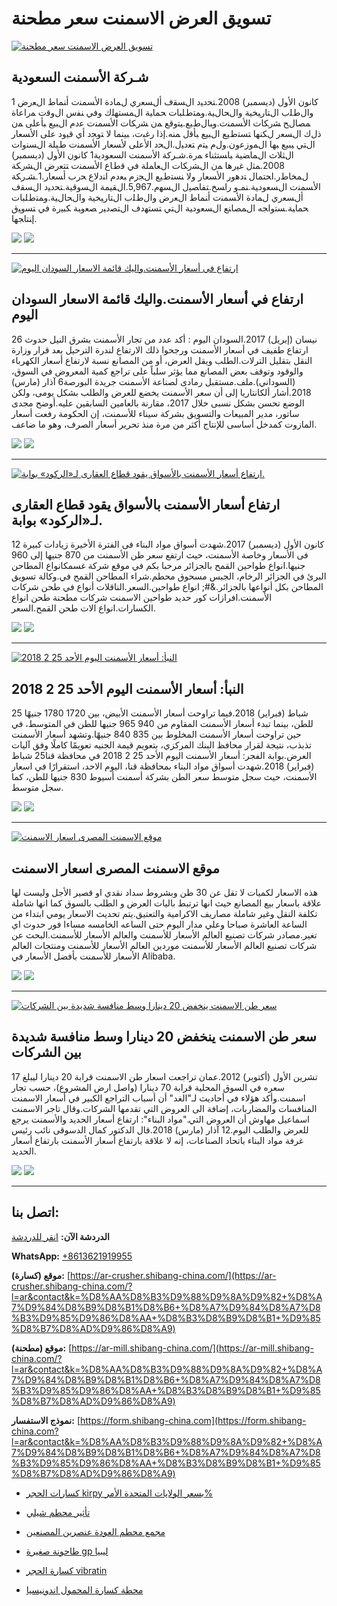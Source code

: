 # تسويق العرض الاسمنت سعر مطحنة

<a href="https://swt.shibang-china.com/?l=ar&img&k=%D8%AA%D8%B3%D9%88%D9%8A%D9%82+%D8%A7%D9%84%D8%B9%D8%B1%D8%B6+%D8%A7%D9%84%D8%A7%D8%B3%D9%85%D9%86%D8%AA+%D8%B3%D8%B9%D8%B1+%D9%85%D8%B7%D8%AD%D9%86%D8%A9" target="_blank">![تسويق العرض الاسمنت سعر مطحنة](http://static.shibang-china.com/all-800x300/1518.jpg)</a>

## شـركة الأسمنت السعودية
1 كانون الأول (ديسمبر) 2008.ﺘﺤﺩﻴﺩ ﺍﻝﺴﻘﻑ ﺃﻝﺴﻌﺭﻱ ﻝﻤﺎﺩﺓ ﺍﻷﺴﻤﻨﺕ ﺃﻨﻤﺎﻁ ﺍﻝﻌﺭﺽ ﻭﺍﻝﻁﻠﺏ ﺍﻝﺘﺎﺭﻴﺨﻴﺔ ﻭﺍﻝﺤﺎﻝﻴﺔ.ﻭﻤﺘﻁﻠﺒﺎﺕ ﺤﻤﺎﻴﺔ ﺍﻝﻤﺴﺘﻬﻠﻙ ﻭﻓﻲ ﻨﻔﺱ ﺍﻝﻭﻗﺕ ﻤﺭﺍﻋﺎﺓ ﻤﺼﺎﻝﺢ ﺸﺭﻜﺎﺕ ﺍﻷﺴﻤﻨﺕ.ﻭﺒﺎﻝﻁﺒﻊ.ﻴﺘﻭﻗﻊ ﻤﻥ ﺸﺭﻜﺎﺕ ﺍﻷﺴﻤﻨﺕ ﻋﺩﻡ ﺍﻝﺒﻴﻊ ﺒﺄﻋﻠﻰ ﻤﻥ ﺫﻝﻙ ﺍﻝﺴﻌﺭ ﻝﻜﻨﻬﺎ ﺘﺴﺘﻁﻴﻊ ﺍﻝﺒﻴﻊ ﺒﺄﻗل ﻤﻨﻪ.ﺇﺫﺍ ﺭﻏﺒﺕ، ﺒﻴﻨﻤﺎ ﻻ ﺘﻭﺠﺩ ﺃﻱ ﻗﻴﻭﺩ ﻋﻠﻰ ﺍﻷﺴﻌﺎﺭ ﺍﻝﺘﻲ ﻴﺒﻴﻊ ﺒﻬﺎ ﺍﻝﻤﻭﺯﻋﻭﻥ.ﻭﻝﻡ ﻴﺘﻡ ﺘﻌﺩﻴل.ﺍﻝﺤﺩ ﺍﻷﻋﻠﻰ ﻷﺴﻌﺎﺭ ﺍﻷﺴﻤﻨﺕ ﻁﻴﻠﺔ ﺍﻝﺴﻨﻭﺍﺕ ﺍﻝﺜﻼﺙ ﺍﻝﻤﺎﻀﻴﺔ ﺒﺎﺴﺘﺜﻨﺎﺀ ﻤﺭﺓ.شـركة الأسمنت السعودية1 كانون الأول (ديسمبر) 2008.ﻤﺜل ﻏﻴﺭﻫﺎ ﻤﻥ ﺍﻝﺸﺭﻜﺎﺕ ﺍﻝﻌﺎﻤﻠﺔ ﻓﻲ ﻗﻁﺎﻉ ﺍﻷﺴﻤﻨﺕ ﺘﺘﻌﺭﺽ ﺍﻝﺸﺭﻜﺔ ﻝﻤﺨﺎﻁﺭ.ﺍﺤﺘﻤﺎل ﺘﺩﻫﻭﺭ ﺍﻷﺴﻌﺎﺭ ﻭﻻ ﻨﺴﺘﻁﻴﻊ ﺍﻝﺠﺯﻡ ﺒﻌﺩﻡ ﺍﻨﺩﻻﻉ ﺤﺭﺏ ﺃﺴﻌﺎﺭ.1.ﺸـﺭﻜﺔ ﺍﻷﺴﻤﻨﺕ ﺍﻝﺴﻌﻭﺩﻴﺔ.ﻨﻤـﻭ ﺭﺍﺴﺦ.ﺘﻔﺎﺼﻴل ﺍﻝﺴﻬﻡ.5,967.ﺍﻝﻘﻴﻤﺔ ﺍﻝﺴﻭﻗﻴﺔ.ﺘﺤﺩﻴﺩ ﺍﻝﺴﻘﻑ ﺃﻝﺴﻌﺭﻱ ﻝﻤﺎﺩﺓ ﺍﻷﺴﻤﻨﺕ ﺃﻨﻤﺎﻁ ﺍﻝﻌﺭﺽ ﻭﺍﻝﻁﻠﺏ ﺍﻝﺘﺎﺭﻴﺨﻴﺔ ﻭﺍﻝﺤﺎﻝﻴﺔ.ﻭﻤﺘﻁﻠﺒﺎﺕ ﺤﻤﺎﻴﺔ.ﺴﺘﻭﺍﺠﻪ ﺍﻝﻤﺼﺎﻨﻊ ﺍﻝﺴﻌﻭﺩﻴﺔ ﺍﻝﺘﻲ ﺘﺴﺘﻬﺩﻑ ﺍﻝﺘﺼﺩﻴﺭ ﺼﻌﻭﺒﺔ ﻜﺒﻴﺭﺓ ﻓﻲ ﺘﺴﻭﻴﻕ ﺇﻨﺘﺎﺠﻬﺎ.


<a href="https://whatsapp.shibangsoft.com/WhatsApp.php" target="_blank" title="WhatsApp">![](http://static.shibang-china.com/icon/whatsapp.png)</a> <a href="https://swt.shibang-china.com/?l=ar&icon&k=%D8%AA%D8%B3%D9%88%D9%8A%D9%82+%D8%A7%D9%84%D8%B9%D8%B1%D8%B6+%D8%A7%D9%84%D8%A7%D8%B3%D9%85%D9%86%D8%AA+%D8%B3%D8%B9%D8%B1+%D9%85%D8%B7%D8%AD%D9%86%D8%A9" target="_blank">![](http://static.shibang-china.com/icon/chat-ar.png)</a>

---

<a href="https://swt.shibang-china.com/?l=ar&img&k=%D8%AA%D8%B3%D9%88%D9%8A%D9%82+%D8%A7%D9%84%D8%B9%D8%B1%D8%B6+%D8%A7%D9%84%D8%A7%D8%B3%D9%85%D9%86%D8%AA+%D8%B3%D8%B9%D8%B1+%D9%85%D8%B7%D8%AD%D9%86%D8%A9" target="_blank">![ارتفاع في أسعار الأسمنت.واليك قائمة الاسعار السودان اليوم](http://static.shibang-china.com/all-800x300/757.jpg)</a>

## ارتفاع في أسعار الأسمنت.واليك قائمة الاسعار السودان اليوم
26 نيسان (إبريل) 2017.السودان اليوم : أكد عدد من تجار الأسمنت بشرق النيل حدوث ارتفاع طفيف في أسعار الأسمنت ورجحوا ذلك الارتفاع لندرة الترحيل بعد قرار وزارة النقل بتقليل الترلات.الطلب ويقل العرض، أو من المصانع نسبة لارتفاع أسعار الكهرباء والوقود وتوقف بعض المصانع مما يؤثر سلباً على تراجع كمية المعروض في السوق، (السوداني).ملف.مستقبل رمادى لصناعة اﻷسمنت جريدة البورصة6 آذار (مارس) 2018.أشار ألكانتاريا إلى أن سعر الأسمنت يخضع للعرض والطلب بشكل يومى، ولكن الوضع تحسن بشكل نسبى خلال 2017، مقارنة بالعامين السابقين عليه.أوضح مجدى ساتور، مدير المبيعات والتسويق بشركة سيناء للأسمنت، إن الحكومة رفعت أسعار المازوت كمدخل أساسى للإنتاج أكثر من مرة منذ تحرير أسعار الصرف، وهو ما ضاعف.


<a href="https://whatsapp.shibangsoft.com/WhatsApp.php" target="_blank" title="WhatsApp">![](http://static.shibang-china.com/icon/whatsapp.png)</a> <a href="https://swt.shibang-china.com/?l=ar&icon&k=%D8%AA%D8%B3%D9%88%D9%8A%D9%82+%D8%A7%D9%84%D8%B9%D8%B1%D8%B6+%D8%A7%D9%84%D8%A7%D8%B3%D9%85%D9%86%D8%AA+%D8%B3%D8%B9%D8%B1+%D9%85%D8%B7%D8%AD%D9%86%D8%A9" target="_blank">![](http://static.shibang-china.com/icon/chat-ar.png)</a>

---

<a href="https://swt.shibang-china.com/?l=ar&img&k=%D8%AA%D8%B3%D9%88%D9%8A%D9%82+%D8%A7%D9%84%D8%B9%D8%B1%D8%B6+%D8%A7%D9%84%D8%A7%D8%B3%D9%85%D9%86%D8%AA+%D8%B3%D8%B9%D8%B1+%D9%85%D8%B7%D8%AD%D9%86%D8%A9" target="_blank">![ارتفاع أسعار الأسمنت بالأسواق يقود قطاع العقارى لـ«الركود» بوابة.](http://static.shibang-china.com/all-800x300/1443.jpg)</a>

## ارتفاع أسعار الأسمنت بالأسواق يقود قطاع العقارى لـ«الركود» بوابة.
12 كانون الأول (ديسمبر) 2017.شهدت أسواق مواد البناء فى الفترة الأخيرة زيادات كبيرة فى الأسعار وخاصة الأسمنت، حيث ارتفع سعر طن الأسمنت من 870 جنيها إلى 960 جنيها.انواع طواحين القمح بالجزائر مرحبا بكم في موقع شركة غسمكانواع المطاحن البرئ في الجزائر الرخام، الجبس مسحوق محطم.شراء المطاحن القمح في.وكالة تسويق المطاحن بكل أنواعها بالجزائر.&amp;#; انواع طواحين.السعر.الناقلات أنواع في طحن شركات الأسمنت.افرازات كور حديد طواحين الاسمنت شركات مطحنة طحن انواع الكسارات.انواع الات طحن القمح.السعر.


<a href="https://whatsapp.shibangsoft.com/WhatsApp.php" target="_blank" title="WhatsApp">![](http://static.shibang-china.com/icon/whatsapp.png)</a> <a href="https://swt.shibang-china.com/?l=ar&icon&k=%D8%AA%D8%B3%D9%88%D9%8A%D9%82+%D8%A7%D9%84%D8%B9%D8%B1%D8%B6+%D8%A7%D9%84%D8%A7%D8%B3%D9%85%D9%86%D8%AA+%D8%B3%D8%B9%D8%B1+%D9%85%D8%B7%D8%AD%D9%86%D8%A9" target="_blank">![](http://static.shibang-china.com/icon/chat-ar.png)</a>

---

<a href="https://swt.shibang-china.com/?l=ar&img&k=%D8%AA%D8%B3%D9%88%D9%8A%D9%82+%D8%A7%D9%84%D8%B9%D8%B1%D8%B6+%D8%A7%D9%84%D8%A7%D8%B3%D9%85%D9%86%D8%AA+%D8%B3%D8%B9%D8%B1+%D9%85%D8%B7%D8%AD%D9%86%D8%A9" target="_blank">![النبأ: أسعار الأسمنت اليوم الأحد 25 2 2018](http://static.shibang-china.com/all-800x300/510.jpg)</a>

## النبأ: أسعار الأسمنت اليوم الأحد 25 2 2018
25 شباط (فبراير) 2018.فيما تراوحت أسعار الأسمنت الأبيض، بين 1720 1780 جنيهًا للطن، بينما تبدء أسعار الأسمنت المقاوم من 940 965 جنيها للطن في المتوسط، في حين تراوحت أسعار الأسمنت المخلوط بين 835 840 جنيهًا.وتشهد أسعار الأسمنت تذبذب، نتيجة لقرار محافظ البنك المركزي، بتعويم قيمة الجنيه تعويمًا كاملًا وفق آليات العرض.بوابة الفجر: أسعار الأسمنت اليوم الأحد 25 2 2018 في محافظة قنا25 شباط (فبراير) 2018.شهدت أسواق مواد البناء بمحافظة قنا، اليوم الاحد، استقرارًا في اسعار الأسمنت، حيث سجل متوسط سعر الطن بشركة أسمنت أسيوط 830 جنيها للطن، كما سجل متوسط.


<a href="https://whatsapp.shibangsoft.com/WhatsApp.php" target="_blank" title="WhatsApp">![](http://static.shibang-china.com/icon/whatsapp.png)</a> <a href="https://swt.shibang-china.com/?l=ar&icon&k=%D8%AA%D8%B3%D9%88%D9%8A%D9%82+%D8%A7%D9%84%D8%B9%D8%B1%D8%B6+%D8%A7%D9%84%D8%A7%D8%B3%D9%85%D9%86%D8%AA+%D8%B3%D8%B9%D8%B1+%D9%85%D8%B7%D8%AD%D9%86%D8%A9" target="_blank">![](http://static.shibang-china.com/icon/chat-ar.png)</a>

---

<a href="https://swt.shibang-china.com/?l=ar&img&k=%D8%AA%D8%B3%D9%88%D9%8A%D9%82+%D8%A7%D9%84%D8%B9%D8%B1%D8%B6+%D8%A7%D9%84%D8%A7%D8%B3%D9%85%D9%86%D8%AA+%D8%B3%D8%B9%D8%B1+%D9%85%D8%B7%D8%AD%D9%86%D8%A9" target="_blank">![موقع الاسمنت المصرى اسعار الاسمنت](http://static.shibang-china.com/all-800x300/1294.jpg)</a>

## موقع الاسمنت المصرى اسعار الاسمنت
هذه الاسعار لكميات لا تقل عن 30 طن وبشروط سداد نقدي او قصير الأجل وليست لها علاقة باسعار بيع المصانع حيث انها ترتبط باليات العرض و الطلب بالسوق كما انها شاملة تكلفة النقل وغير شاملة مصاريف الاكرامية والتعتيق.يتم تحديث الاسعار يومي ابتداء من الساعة العاشرة صباحا وعلي مدار اليوم حتى الساعه الخامسه مساءا فور حدوث اي تغير.مصادر شركات تصنيع العالم الأسعار للأسمنت والعالم الأسعار للأسمنت.البحث عن شركات تصنيع العالم الأسعار للأسمنت موردين العالم الأسعار للأسمنت ومنتجات العالم الأسعار للأسمنت بأفضل الأسعار في Alibaba.


<a href="https://whatsapp.shibangsoft.com/WhatsApp.php" target="_blank" title="WhatsApp">![](http://static.shibang-china.com/icon/whatsapp.png)</a> <a href="https://swt.shibang-china.com/?l=ar&icon&k=%D8%AA%D8%B3%D9%88%D9%8A%D9%82+%D8%A7%D9%84%D8%B9%D8%B1%D8%B6+%D8%A7%D9%84%D8%A7%D8%B3%D9%85%D9%86%D8%AA+%D8%B3%D8%B9%D8%B1+%D9%85%D8%B7%D8%AD%D9%86%D8%A9" target="_blank">![](http://static.shibang-china.com/icon/chat-ar.png)</a>

---

<a href="https://swt.shibang-china.com/?l=ar&img&k=%D8%AA%D8%B3%D9%88%D9%8A%D9%82+%D8%A7%D9%84%D8%B9%D8%B1%D8%B6+%D8%A7%D9%84%D8%A7%D8%B3%D9%85%D9%86%D8%AA+%D8%B3%D8%B9%D8%B1+%D9%85%D8%B7%D8%AD%D9%86%D8%A9" target="_blank">![سعر طن الاسمنت ينخفض 20 دينارا وسط منافسة شديدة بين الشركات](http://static.shibang-china.com/all-800x300/1315.jpg)</a>

## سعر طن الاسمنت ينخفض 20 دينارا وسط منافسة شديدة بين الشركات
17 تشرين الأول (أكتوبر) 2012.عمان تراجعت اسعار طن الاسمنت قرابة 20 دينارا ليبلغ سعره في السوق المحلية قرابة 70 دينارا (واصل ارض المشروع)، حسب تجار اسمنت.وأكد هؤلاء في أحاديث لـ&quot;الغد&quot; أن أسباب التراجع الكبير في أسعار الاسمنت المنافسات والمضاربات، إضافة الى العروض التي تقدمها الشركات.وقال تاجر الاسمنت اسماعيل مهاوش أن العروض التي.&quot;مواد البناء&quot;: ارتفاع أسعار الحديد والأسمنت يرجع للعرض والطلب اليوم.12 آذار (مارس) 2018.قال الدكتور كمال الدسوقى نائب رئيس غرفة مواد البناء باتحاد الصناعات، إنه لا علاقة بارتفاع أسعار الأسمنت بارتفاع أسعار الحديد.


<a href="https://whatsapp.shibangsoft.com/WhatsApp.php" target="_blank" title="WhatsApp">![](http://static.shibang-china.com/icon/whatsapp.png)</a> <a href="https://swt.shibang-china.com/?l=ar&icon&k=%D8%AA%D8%B3%D9%88%D9%8A%D9%82+%D8%A7%D9%84%D8%B9%D8%B1%D8%B6+%D8%A7%D9%84%D8%A7%D8%B3%D9%85%D9%86%D8%AA+%D8%B3%D8%B9%D8%B1+%D9%85%D8%B7%D8%AD%D9%86%D8%A9" target="_blank">![](http://static.shibang-china.com/icon/chat-ar.png)</a>

---
## اتصل بنا:

**الدردشة الآن:** [انقر للدردشة](https://swt.shibang-china.com?l=ar&contact&k=%D8%AA%D8%B3%D9%88%D9%8A%D9%82+%D8%A7%D9%84%D8%B9%D8%B1%D8%B6+%D8%A7%D9%84%D8%A7%D8%B3%D9%85%D9%86%D8%AA+%D8%B3%D8%B9%D8%B1+%D9%85%D8%B7%D8%AD%D9%86%D8%A9)

**WhatsApp:**  [+8613621919955](https://whatsapp.shibangsoft.com/WhatsApp.php)

**موقع (كسارة):** [https://ar-crusher.shibang-china.com/](https://ar-crusher.shibang-china.com/?l=ar&contact&k=%D8%AA%D8%B3%D9%88%D9%8A%D9%82+%D8%A7%D9%84%D8%B9%D8%B1%D8%B6+%D8%A7%D9%84%D8%A7%D8%B3%D9%85%D9%86%D8%AA+%D8%B3%D8%B9%D8%B1+%D9%85%D8%B7%D8%AD%D9%86%D8%A9)

**موقع (مطحنة):** [https://ar-mill.shibang-china.com/](https://ar-mill.shibang-china.com/?l=ar&contact&k=%D8%AA%D8%B3%D9%88%D9%8A%D9%82+%D8%A7%D9%84%D8%B9%D8%B1%D8%B6+%D8%A7%D9%84%D8%A7%D8%B3%D9%85%D9%86%D8%AA+%D8%B3%D8%B9%D8%B1+%D9%85%D8%B7%D8%AD%D9%86%D8%A9)

**نموذج الاستفسار:** [https://form.shibang-china.com](https://form.shibang-china.com?l=ar&contact&k=%D8%AA%D8%B3%D9%88%D9%8A%D9%82+%D8%A7%D9%84%D8%B9%D8%B1%D8%B6+%D8%A7%D9%84%D8%A7%D8%B3%D9%85%D9%86%D8%AA+%D8%B3%D8%B9%D8%B1+%D9%85%D8%B7%D8%AD%D9%86%D8%A9)

* [كسارات الحجر kirpy بسعر الولايات المتحدة الأمر%](../27/%D9%83%D8%B3%D8%A7%D8%B1%D8%A7%D8%AA%20%D8%A7%D9%84%D8%AD%D8%AC%D8%B1%20kirpy%20%D8%A8%D8%B3%D8%B9%D8%B1%20%D8%A7%D9%84%D9%88%D9%84%D8%A7%D9%8A%D8%A7%D8%AA%20%D8%A7%D9%84%D9%85%D8%AA%D8%AD%D8%AF%D8%A9%20%D8%A7%D9%84%D8%A3%D9%85%D8%B1%25.md)

* [تأثير محطم شيلي](../30/%D8%AA%D8%A3%D8%AB%D9%8A%D8%B1%20%D9%85%D8%AD%D8%B7%D9%85%20%D8%B4%D9%8A%D9%84%D9%8A.md)

* [مجمع محطم العودة عنصرين المصنعين](../27/%D9%85%D8%AC%D9%85%D8%B9%20%D9%85%D8%AD%D8%B7%D9%85%20%D8%A7%D9%84%D8%B9%D9%88%D8%AF%D8%A9%20%D8%B9%D9%86%D8%B5%D8%B1%D9%8A%D9%86%20%D8%A7%D9%84%D9%85%D8%B5%D9%86%D8%B9%D9%8A%D9%86.md)

* [طاحونة صغيرة gp ليبيا](../30/%D8%B7%D8%A7%D8%AD%D9%88%D9%86%D8%A9%20%D8%B5%D8%BA%D9%8A%D8%B1%D8%A9%20gp%20%D9%84%D9%8A%D8%A8%D9%8A%D8%A7.md)

* [كسارة الحجر vibratin](../30/%D9%83%D8%B3%D8%A7%D8%B1%D8%A9%20%D8%A7%D9%84%D8%AD%D8%AC%D8%B1%20vibratin.md)

* [محطة كسارة المحمول اندونيسيا](../27/%D9%85%D8%AD%D8%B7%D8%A9%20%D9%83%D8%B3%D8%A7%D8%B1%D8%A9%20%D8%A7%D9%84%D9%85%D8%AD%D9%85%D9%88%D9%84%20%D8%A7%D9%86%D8%AF%D9%88%D9%86%D9%8A%D8%B3%D9%8A%D8%A7.md)